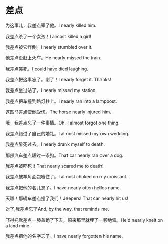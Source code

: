 # 差点

<p><span class="chinese">为这事儿，我差点宰了他。</span><span class="english">I nearly killed him.</span></p>

<p><span class="chinese">我差点杀了一个女孩！</span><span class="english">I almost killed a girl!</span></p>

<p><span class="chinese">我差点被它绊倒。</span><span class="english">I nearly stumbled over it.</span></p>

<p><span class="chinese">他差点没赶上火车。</span><span class="english">He nearly missed the train.</span></p>

<p><span class="chinese">我差点笑死。</span><span class="english">I could have died laughing.</span></p>

<p><span class="chinese">我差点把这事忘了。谢了！</span><span class="english">I nearly forget it. Thanks!</span></p>

<p><span class="chinese">我差点坐过站了。</span><span class="english">I nearly missed my station.</span></p>

<p><span class="chinese">我差点把车撞到路灯柱上。</span><span class="english">I nearly ran into a lamppost.</span></p>

<p><span class="chinese">这匹马差点使他受伤。</span><span class="english">The horse nearly injured him.</span></p>

<p><span class="chinese">哦，我差点忘了一件事情。</span><span class="english">Oh, I almost forgot one thing.</span></p>

<p><span class="chinese">我差点错过了自己的婚礼。</span><span class="english">I almost missed my own wedding.</span></p>

<p><span class="chinese">我差点醉死过去。</span><span class="english">I nearly drank myself to death.</span></p>

<p><span class="chinese">那部汽车差点辗过一条狗。</span><span class="english">That car nearly ran over a dog.</span></p>

<p><span class="chinese">我差点被吓死！</span><span class="english">That nearly scared me to death!</span></p>

<p><span class="chinese">我差点被羊角面包噎住了。</span><span class="english">I almost choked on my croissant.</span></p>

<p><span class="chinese">我差点把他的名儿忘了。</span><span class="english">I have nearly otten hellos name.</span></p>

<p><span class="chinese">天哪！那辆车差点撞了我们！</span><span class="english">Jeepers! That car nearly hit us!</span></p>

<p><span class="chinese">对了,我差点忘了</span><span class="english">And, by the way, that reminds me.</span></p>

<p><span class="chinese">吓得托默差点一膝盖跪了下去，原来那里就埋了一颗地雷。</span><span class="english">He'd nearly knelt on a land mine.</span></p>

<p><span class="chinese">我差点把他的名字忘了。</span><span class="english">I have nearly forgotten his name.</span></p>

